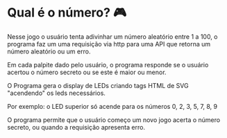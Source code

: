 # Qual é o número? :video_game:

Nesse jogo o usuário tenta adivinhar um número aleatório entre 1 a 100, o programa faz um uma requisição via http para uma API que retorna um número aleatório ou um erro.

Em cada palpite dado pelo usuário, o programa responde se o usuário acertou o número secreto ou se este é maior ou menor.

O Programa gera o display de LEDs criando tags HTML de SVG "acendendo" os leds necessários.

Por exemplo: o LED superior só acende para os números 0, 2, 3, 5, 7, 8, 9
 
O programa permite que o usuário começo um novo jogo acerta o número secreto, ou quando a requisição apresenta erro.

